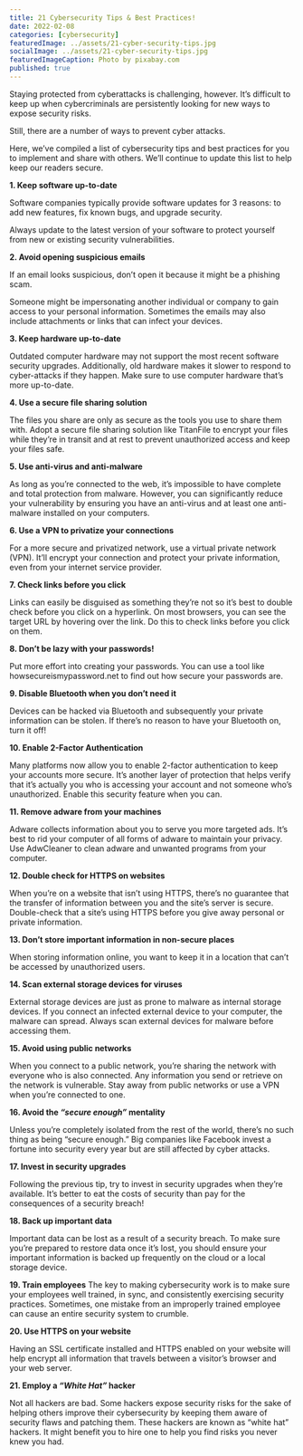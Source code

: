 ```yaml
---
title: 21 Cybersecurity Tips & Best Practices!
date: 2022-02-08
categories: [cybersecurity]
featuredImage: ../assets/21-cyber-security-tips.jpg
socialImage: ../assets/21-cyber-security-tips.jpg
featuredImageCaption: Photo by pixabay.com
published: true
---
```


Staying protected from cyberattacks is challenging, however. It’s difficult to keep up when cybercriminals are persistently looking for new ways to expose security risks.

Still, there are a number of ways to prevent cyber attacks.

Here, we’ve compiled a list of cybersecurity tips and best practices for you to implement and share with others. We’ll continue to update this list to help keep our readers secure.

**1. Keep software up-to-date**

Software companies typically provide software updates for 3 reasons: to add new features, fix known bugs, and upgrade security.

Always update to the latest version of your software to protect yourself from new or existing security vulnerabilities.

**2. Avoid opening suspicious emails**

If an email looks suspicious, don’t open it because it might be a phishing scam.

Someone might be impersonating another individual or company to gain access to your personal information. Sometimes the emails may also include attachments or links that can infect your devices.

**3. Keep hardware up-to-date**

Outdated computer hardware may not support the most recent software security upgrades. Additionally, old hardware makes it slower to respond to cyber-attacks if they happen. Make sure to use computer hardware that’s more up-to-date.

**4. Use a secure file sharing solution**

The files you share are only as secure as the tools you use to share them with. Adopt a secure file sharing solution like TitanFile to encrypt your files while they’re in transit and at rest to prevent unauthorized access and keep your files safe.

**5. Use anti-virus and anti-malware**

As long as you’re connected to the web, it’s impossible to have complete and total protection from malware. However, you can significantly reduce your vulnerability by ensuring you have an anti-virus and at least one anti-malware installed on your computers.

**6. Use a VPN to privatize your connections**

For a more secure and privatized network, use a virtual private network (VPN). It’ll encrypt your connection and protect your private information, even from your internet service provider.

**7. Check links before you click**

Links can easily be disguised as something they’re not so it’s best to double check before you click on a hyperlink. On most browsers, you can see the target URL by hovering over the link. Do this to check links before you click on them.

**8. Don’t be lazy with your passwords!**

Put more effort into creating your passwords. You can use a tool like howsecureismypassword.net to find out how secure your passwords are.

**9. Disable Bluetooth when you don’t need it**

Devices can be hacked via Bluetooth and subsequently your private information can be stolen. If there’s no reason to have your Bluetooth on, turn it off!

**10. Enable 2-Factor Authentication**

Many platforms now allow you to enable 2-factor authentication to keep your accounts more secure. It’s another layer of protection that helps verify that it’s actually you who is accessing your account and not someone who’s unauthorized. Enable this security feature when you can.

**11. Remove adware from your machines**

Adware collects information about you to serve you more targeted ads. It’s best to rid your computer of all forms of adware to maintain your privacy. Use AdwCleaner to clean adware and unwanted programs from your computer.

**12. Double check for HTTPS on websites**

When you’re on a website that isn’t using HTTPS, there’s no guarantee that the transfer of information between you and the site’s server is secure. Double-check that a site’s using HTTPS before you give away personal or private information.

**13. Don’t store important information in non-secure places**

When storing information online, you want to keep it in a location that can’t be accessed by unauthorized users.

**14. Scan external storage devices for viruses**

External storage devices are just as prone to malware as internal storage devices. If you connect an infected external device to your computer, the malware can spread. Always scan external devices for malware before accessing them.

**15. Avoid using public networks**

When you connect to a public network, you’re sharing the network with everyone who is also connected. Any information you send or retrieve on the network is vulnerable. Stay away from public networks or use a VPN when you’re connected to one.

**16. Avoid the _“secure enough”_ mentality**

Unless you’re completely isolated from the rest of the world, there’s no such thing as being “secure enough.” Big companies like Facebook invest a fortune into security every year but are still affected by cyber attacks.

**17. Invest in security upgrades**

Following the previous tip, try to invest in security upgrades when they’re available. It’s better to eat the costs of security than pay for the consequences of a security breach!

**18. Back up important data**

Important data can be lost as a result of a security breach. To make sure you’re prepared to restore data once it’s lost, you should ensure your important information is backed up frequently on the cloud or a local storage device.

**19. Train employees**
The key to making cybersecurity work is to make sure your employees well trained, in sync, and consistently exercising security practices. Sometimes, one mistake from an improperly trained employee can cause an entire security system to crumble.

**20. Use HTTPS on your website**

Having an SSL certificate installed and HTTPS enabled on your website will help encrypt all information that travels between a visitor’s browser and your web server.

**21. Employ a _“White Hat”_ hacker**

Not all hackers are bad. Some hackers expose security risks for the sake of helping others improve their cybersecurity by keeping them aware of security flaws and patching them. These hackers are known as “white hat” hackers. It might benefit you to hire one to help you find risks you never knew you had.
